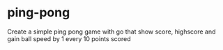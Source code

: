 # ping-pong
Create a simple ping pong game with go that show score, highscore and gain ball speed by 1 every 10 points scored
